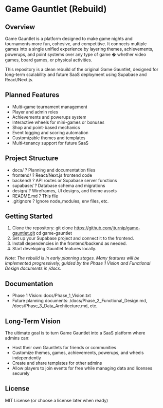 # Game Gauntlet (Rebuild)

## Overview

Game Gauntlet is a platform designed to make game nights and tournaments more fun, cohesive, and competitive. It connects multiple games into a single unified experience by layering themes, achievements, powerups, and point systems over any type of game � whether video games, board games, or physical activities.

This repository is a clean rebuild of the original Game Gauntlet, designed for long-term scalability and future SaaS deployment using Supabase and React/Next.js.

## Planned Features

- Multi-game tournament management
- Player and admin roles
- Achievements and powerups system
- Interactive wheels for mini-games or bonuses
- Shop and point-based mechanics
- Event logging and scoring automation
- Customizable themes and templates
- Multi-tenancy support for future SaaS

## Project Structure

- docs/         ? Planning and documentation files
- frontend/     ? React/Next.js frontend code
- backend/      ? API routes or Supabase server functions
- supabase/     ? Database schema and migrations
- design/       ? Wireframes, UI designs, and theme assets
- README.md     ? This file
- .gitignore    ? Ignore node_modules, env files, etc.

## Getting Started

1. Clone the repository:
   git clone https://github.com/jturnip/game-gauntlet.git
   cd game-gauntlet 
2. Set up your Supabase project and connect it to the frontend. 
3. Install dependencies in the frontend/backend as needed. 
4. Start developing Gauntlet features locally.

_Note: The rebuild is in early planning stages. Many features will be implemented progressively, guided by the Phase 1 Vision and Functional Design documents in /docs._

## Documentation

- Phase 1 Vision: docs/Phase_1_Vision.txt
- Future planning documents: /docs/Phase_2_Functional_Design.md, /docs/Phase_3_Data_Architecture.md, etc.

## Long-Term Vision

The ultimate goal is to turn Game Gauntlet into a SaaS platform where admins can:

- Host their own Gauntlets for friends or communities
- Customize themes, games, achievements, powerups, and wheels independently
- Create and share templates for other admins
- Allow players to join events for free while managing data and licenses securely

## License

MIT License (or choose a license later when ready)
